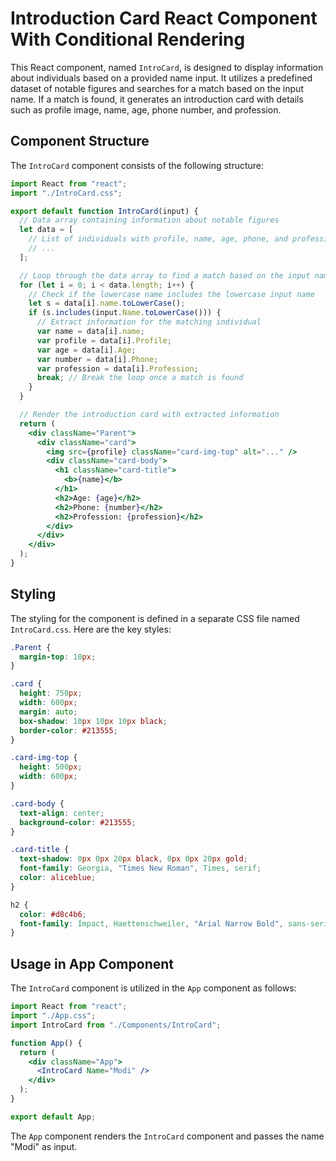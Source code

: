 # Introduction Card React Component With Conditional Rendering

This React component, named `IntroCard`, is designed to display information about individuals based on a provided name input. It utilizes a predefined dataset of notable figures and searches for a match based on the input name. If a match is found, it generates an introduction card with details such as profile image, name, age, phone number, and profession.

## Component Structure

The `IntroCard` component consists of the following structure:

```jsx
import React from "react";
import "./IntroCard.css";

export default function IntroCard(input) {
  // Data array containing information about notable figures
  let data = [
    // List of individuals with profile, name, age, phone, and profession
    // ...
  ];

  // Loop through the data array to find a match based on the input name
  for (let i = 0; i < data.length; i++) {
    // Check if the lowercase name includes the lowercase input name
    let s = data[i].name.toLowerCase();
    if (s.includes(input.Name.toLowerCase())) {
      // Extract information for the matching individual
      var name = data[i].name;
      var profile = data[i].Profile;
      var age = data[i].Age;
      var number = data[i].Phone;
      var profession = data[i].Profession;
      break; // Break the loop once a match is found
    }
  }

  // Render the introduction card with extracted information
  return (
    <div className="Parent">
      <div className="card">
        <img src={profile} className="card-img-top" alt="..." />
        <div className="card-body">
          <h1 className="card-title">
            <b>{name}</b>
          </h1>
          <h2>Age: {age}</h2>
          <h2>Phone: {number}</h2>
          <h2>Profession: {profession}</h2>
        </div>
      </div>
    </div>
  );
}
```

## Styling

The styling for the component is defined in a separate CSS file named `IntroCard.css`. Here are the key styles:

```css
.Parent {
  margin-top: 10px;
}

.card {
  height: 750px;
  width: 600px;
  margin: auto;
  box-shadow: 10px 10px 10px black;
  border-color: #213555;
}

.card-img-top {
  height: 500px;
  width: 600px;
}

.card-body {
  text-align: center;
  background-color: #213555;
}

.card-title {
  text-shadow: 0px 0px 20px black, 0px 0px 20px gold;
  font-family: Georgia, "Times New Roman", Times, serif;
  color: aliceblue;
}

h2 {
  color: #d8c4b6;
  font-family: Impact, Haettenschweiler, "Arial Narrow Bold", sans-serif;
}
```

## Usage in App Component

The `IntroCard` component is utilized in the `App` component as follows:

```jsx
import React from "react";
import "./App.css";
import IntroCard from "./Components/IntroCard";

function App() {
  return (
    <div className="App">
      <IntroCard Name="Modi" />
    </div>
  );
}

export default App;
```

The `App` component renders the `IntroCard` component and passes the name "Modi" as input.


